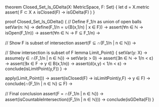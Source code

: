 theorem Closed_Set_Is_GDelta(X: MetricSpace, F: Set) {
  let d = X.metric
  assert(
    F ⊂ X ∧ isClosed(F) →
    isGDelta(F)
  )
}

proof Closed_Set_Is_GDelta() {
  // Define F_1/n as union of open balls
  setVar(n: ℕ) →
  define(F_1/n = ∪{B(x,1/n) | x ∈ F}) →
  assert(∀n ∈ ℕ → isOpen(F_1/n)) →
  assert(∀n ∈ ℕ → F ⊆ F_1/n) →
  
  // Show F is subset of intersection
  assert(F ⊆ ∩{F_1/n | n ∈ ℕ}) →
  
  // Show intersection is subset of F
  lemma Limit_Point() {
    setVar(y: X) →
    assume(y ∈ ∩{F_1/n | n ∈ ℕ}) →
    setVar(ε > 0) →
    assert(∃n ∈ ℕ → 1/n < ε) →
    assert(∃x ∈ F → y ∈ B(x,1/n)) →
    assert(d(x,y) < 1/n < ε) →
    conclude(isLimitPoint(y,F))
  } →
  
  apply(Limit_Point()) →
  assert(isClosed(F) → isLimitPoint(y,F) → y ∈ F) →
  conclude(∩{F_1/n | n ∈ ℕ} ⊆ F) →
  
  // Final conclusion
  assert(F = ∩{F_1/n | n ∈ ℕ}) →
  assert(isCountableIntersection({F_1/n | n ∈ ℕ})) →
  conclude(isGDelta(F))
}